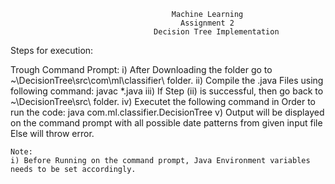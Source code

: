 
										Machine Learning
										  Assignment 2
									Decision Tree Implementation

Steps for execution:

Trough Command Prompt:
	i) After Downloading the folder go to ~\DecisionTree\src\com\ml\classifier\ folder.
	ii) Compile the .java Files using following command:
		javac *.java
	iii) If Step (ii) is successful, then go back to ~\DecisionTree\src\ folder. 
	iv) Executet the following command in Order to run the code:
		java com.ml.classifier.DecisionTree <NoOfNodesToPrune> <TrainingDataFile> <ValidataionDataFile> <TestDataFile> <DisplayOrNot>
	v) Output will be displayed on the command prompt with all possible date patterns from given input file Else will throw error.
		
	Note: 
	i) Before Running on the command prompt, Java Environment variables needs to be set accordingly.

